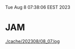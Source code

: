 Tue Aug  8 07:38:06 EEST 2023
# JAM
<a href='./cache/202308/08_07.log'>./cache/202308/08_07.log</a>
